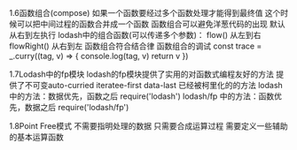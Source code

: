 1.6函数组合(compose)
    如果一个函数要经过多个函数处理才能得到最终值 这个时候可以把中间过程的函数合并成一个函数
函数组合可以避免洋葱代码的出现
默认从右到左执行
    lodash中的组合函数(可以传递多个参数)：
    flow() 从左到右 flowRight() 从右到左
函数组合符合结合律
函数组合的调试
    const trace = _.curry((tag, v) => {
        console.log(tag, v)
        return v
    })

1.7Lodash中的fp模块
    lodash的fp模块提供了实用的对函数式编程友好的方法
    提供了不可变auto-curried iteratee-first data-last 已经被柯里化的的方法
        lodash 中的方法：数据优先，函数之后 require('lodash')
        lodash/fp 中的方法：函数优先，数据之后 require('lodash/fp')

1.8Point Free模式
    不需要指明处理的数据
    只需要合成运算过程
    需要定义一些辅助的基本运算函数